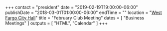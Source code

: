 +++
contact = "president"
date = "2019-02-19T19:00:00-06:00"
publishDate = "2018-03-01T01:00:00-06:00"
endTime = ""
location = "[West Fargo City Hall](/places/west-fargo-city-hall/)"
title = "February Club Meeting"
dates = [ "Business Meetings" ]
outputs = [ "HTML", "Calendar" ]
+++
